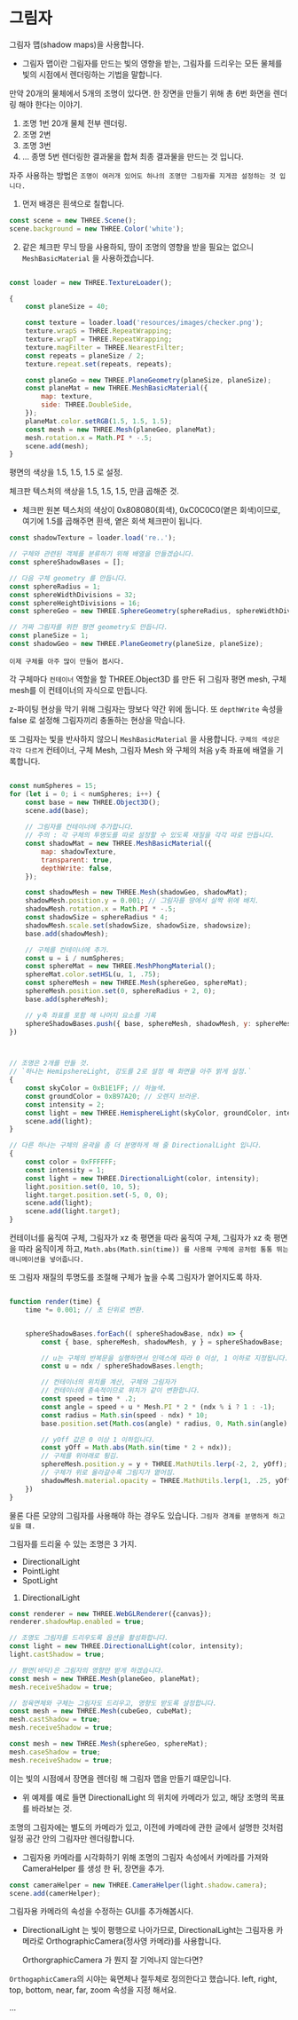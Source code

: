 # 그림자


그림자 맵(shadow maps)을 사용합니다.

- 그림자 맵이란 그림자를 만드는 빛의 영향을 받는, 그림자를 드리우는 모든 물체를 빛의 시점에서 렌더링하는 기법을 말합니다.

만약 20개의 물체에서 5개의 조명이 있다면.
한 장면을 만들기 위해 총 6번 화면을 렌더링 해야 한다는 이야기.

1. 조명 1번 20개 물체 전부 렌더링.
2. 조명 2번 
3. 조명 3번
4. ... 종명 5번 렌더링한 결과물을 합쳐 최종 결과물을 만드는 것 입니다. 


자주 사용하는 방법은 `조명이 여러개 있어도 하나의 조명만 그림자를 지게끔 설정하는 것 입니다.`


1. 먼저 배경은 흰색으로 칠합니다.

``` javascript
const scene = new THREE.Scene();
scene.background = new THREE.Color('white'); 
```


2. 같은 체크판 무늬 땅을 사용하되, 땅이 조명의 영향을 받을 필요는 없으니 `MeshBasicMaterial` 을 사용하겠습니다.

``` javascript

const loader = new THREE.TextureLoader();

{
    const planeSize = 40;

    const texture = loader.load('resources/images/checker.png'); 
    texture.wrapS = THREE.RepeatWrapping;
    texture.wrapT = THREE.RepeatWrapping;
    texture.magFilter = THREE.NearestFilter;
    const repeats = planeSize / 2;
    texture.repeat.set(repeats, repeats); 

    const planeGo = new THREE.PlaneGeometry(planeSize, planeSize);
    const planeMat = new THREE.MeshBasicMaterial({
        map: texture,
        side: THREE.DoubleSide, 
    });
    planeMat.color.setRGB(1.5, 1.5, 1.5);
    const mesh = new THREE.Mesh(planeGeo, planeMat);
    mesh.rotation.x = Math.PI * -.5;
    scene.add(mesh);
}

```



평면의 색상을 1.5, 1.5, 1.5 로 설정.

체크판 텍스처의 색상을 1.5, 1.5, 1.5, 만큼 곱해준 것.

- 체크판 원본 텍스처의 색상이 0x808080(회색), 0xC0C0C0(옅은 회색)이므로, 여기에 1.5를 곱해주면 흰색, 옅은 회색 체크판이 됩니다.

``` javascript
const shadowTexture = loader.load('re..');

// 구체와 관련된 객체를 분류하기 위해 배열을 만들겠습니다.
const sphereShadowBases = [];

// 다음 구체 geometry 를 만듭니다.
const sphereRadius = 1;
const sphereWidthDivisions = 32;
const sphereHeightDivisions = 16;
const sphereGeo = new THREE.SphereGeometry(sphereRadius, sphereWidthDivisions, sphereHeightDivisions); 

// 가짜 그림자를 위한 평면 geometry도 만듭니다.
const planeSize = 1;
const shadowGeo = new THREE.PlaneGeometry(planeSize, planeSize); 
```

`이제 구체를 아주 많이 만들어 봅시다.`

각 구체마다 `컨테이너` 역할을 할 THREE.Object3D 를 만든 뒤
그림자 평면 mesh, 구체 mesh를 이 컨테이너의 자식으로 만듭니다.

z-파이팅 현상을 막기 위해 그림자는 땅보다 약간 위에 둡니다. 
또 `depthWrite` 속성을 false 로 설정해 그림자끼리 충돌하는 현상을 막습니다.

또 그림자는 빛을 반사하지 않으니 `MeshBasicMaterial` 을 사용합니다.
`구체의 색상은 각각 다르게` 컨테이너, 구체 Mesh, 그림자 Mesh 와 구체의 처음 y축 좌표에 배열을 기록합니다.



``` javascript

const numSpheres = 15; 
for (let i = 0; i < numSpheres; i++) {
    const base = new THREE.Object3D();
    scene.add(base); 
    
    // 그림자를 컨테이너에 추가합니다.
    // 주의 : 각 구체의 투명도를 따로 설정할 수 있도록 재질을 각각 따로 만듭니다.
    const shadowMat = new THREE.MeshBasicMaterial({
        map: shadowTexture,
        transparent: true,
        depthWrite: false, 
    });

    const shadowMesh = new THREE.Mesh(shadowGeo, shadowMat);
    shadowMesh.position.y = 0.001; // 그림자를 땅에서 살짝 위에 배치. 
    shadowMesh.rotation.x = Math.PI * -.5; 
    const shadowSize = sphereRadius * 4; 
    shadowMesh.scale.set(shadowSize, shadowSize, shadowsize); 
    base.add(shadowMesh);

    // 구체를 컨테이너에 추가.
    const u = i / numSpheres;
    const sphereMat = new THREE.MeshPhongMaterial();
    sphereMat.color.setHSL(u, 1, .75);
    const sphereMesh = new THREE.Mesh(sphereGeo, sphereMat);
    sphereMesh.position.set(0, sphereRadius + 2, 0);
    base.add(sphereMesh); 

    // y축 좌표를 포함 해 나머지 요소를 기록
    sphereShadowBases.push({ base, sphereMesh, shadowMesh, y: sphereMesh.position.y });
})



// 조명은 2개를 만들 것.
// `하나는 HemipshereLight, 강도를 2로 설정 해 화면을 아주 밝게 설정.`
{
    const skyColor = 0xB1E1FF; // 하늘색.
    const groundColor = 0xB97A20; // 오렌지 브라운.
    const intensity = 2;
    const light = new THREE.HemisphereLight(skyColor, groundColor, intensity); 
    scene.add(light);
}

// 다른 하나는 구체의 윤곽을 좀 더 분명하게 해 줄 DirectionalLight 입니다.
{
    const color = 0xFFFFFF;
    const intensity = 1;
    const light = new THREE.DirectionalLight(color, intensity);
    light.position.set(0, 10, 5);
    light.target.position.set(-5, 0, 0);
    scene.add(light);
    scene.add(light.target); 
}

```


컨테이너를 움직여 구체, 그림자가 xz 축 평면을 따라 움직여 구체, 그림자가 xz 축 평면을 따라 움직이게 하고,
`Math.abs(Math.sin(time)) 를 사용해 구체에 공처럼 통통 뛰는 애니메이션을 넣어줍니다.`

또 그림자 재질의 투명도를 조절해 구체가 높을 수록 그림자가 옅어지도록 하자.

``` javascript

function render(time) {
    time *= 0.001; // 초 단위로 변환. 


    sphereShadowBases.forEach(( sphereShadowBase, ndx) => {
        const { base, sphereMesh, shadowMesh, y } = sphereShadowBase; 

        // u는 구체의 반복문을 실행하면서 인덱스에 따라 0 이상, 1 이하로 지정됩니다.
        const u = ndx / sphereShadowBases.length; 

        // 컨테이너의 위치를 계산, 구체와 그림자가
        // 컨테이너에 종속적이므로 위치가 같이 변환합니다.
        const speed = time * .2; 
        const angle = speed + u * Mesh.PI * 2 * (ndx % i ? 1 : -1);
        const radius = Math.sin(speed - ndx) * 10;
        base.position.set(Math.cos(angle) * radius, 0, Math.sin(angle) * radius);

        // yOff 값은 0 이상 1 이하입니다.
        const yOff = Math.abs(Math.sin(time * 2 + ndx));
        // 구체를 위아래로 튕김.
        sphereMesh.position.y = y + THREE.MathUtils.lerp(-2, 2, yOff); 
        // 구체가 위로 올라갈수록 그림지가 옅어짐.
        shadowMesh.material.opacity = THREE.MathUtils.lerp(1, .25, yOff); 
    })
}


```




물론 다른 모양의 그림자를 사용해야 하는 경우도 있습니다.
`그림자 경계를 분명하게 하고 싶을 떄.`


그림자를 드리울 수 있는 조명은 3 가지.

- DirectionalLight
- PointLight
- SpotLight 


1. DirectionalLight 

``` javascript
const renderer = new THREE.WebGLRenderer({canvas});
renderer.shadowMap.enabled = true; 

// 조명도 그림자를 드리우도록 옵션을 활성화합니다.
const light = new THREE.DirectionalLight(color, intensity);
light.castShadow = true; 

// 평면(바닥)은 그림자의 영향만 받게 하겠습니다. 
const mesh = new THREE.Mesh(planeGeo, planeMat); 
mesh.receiveShadow = true; 

// 정육면체와 구체는 그림자도 드리우고, 영향도 받도록 설정합니다. 
const mesh = new THREE.Mesh(cubeGeo, cubeMat);
mesh.castShadow = true;
mesh.receiveShadow = true;

const mesh = new THREE.Mesh(sphereGeo, sphereMat);
mesh.caseShadow = true;
mesh.receiveShadow = true; 
```


이는 빛의 시점에서 장면을 렌더링 해 그림자 맵을 만들기 떄문입니다.

- 위 예제를 예로 들면 DirectionalLight 의 위치에 카메라가 있고, 해당 조명의 목표를 바라보는 것.

조명의 그림자에는 별도의 카메라가 있고, 이전에 카메라에 관한 글에서 설명한 것처럼 일정 공간 안의 그림자만 렌더링합니다.


- 그림자용 카메라를 시각화하기 위해 조명의 그림자 속성에서 카메라를 가져와 CameraHelper 를 생성 한 뒤, 장면을 추가.

``` javascript
const cameraHelper = new THREE.CameraHelper(light.shadow.camera);
scene.add(camerHelper); 
```


그림자용 카메라의 속성을 수정하는 GUI를 추가해봅시다.

- DirectionalLight 는 빛이 평행으로 나아가므로, DirectionalLight는 그림자용 카메라로
    OrthographicCamera(정사영 카메라)를 사용합니다.

    OrthorgraphicCamera 가 뭔지 잘 기억나지 않는다면? 

`OrthogaphicCamera`의 시야는 육면체나 절두체로 정의한다고 했습니다.
left, right, top, bottom, near, far, zoom 속성을 지정 해서요.

...

